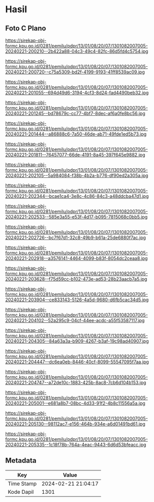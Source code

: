 # Hasil

## Foto C Plano

https://sirekap-obj-formc.kpu.go.id/0281/pemilu/pdpr/13/01/08/20/07/1301082007005-20240221-200210--2b422a88-04c3-49c4-82fc-86d5fd4c5754.jpg

https://sirekap-obj-formc.kpu.go.id/0281/pemilu/pdpr/13/01/08/20/07/1301082007005-20240221-200720--c75a5309-bd2f-4199-9193-41ff8539ac09.jpg

https://sirekap-obj-formc.kpu.go.id/0281/pemilu/pdpr/13/01/08/20/07/1301082007005-20240221-201055--694d49d6-3194-4cf3-8d24-fad4490beb32.jpg

https://sirekap-obj-formc.kpu.go.id/0281/pemilu/pdpr/13/01/08/20/07/1301082007005-20240221-201245--bd78679c-cc77-4bf7-8dec-af6a0fe8bc56.jpg

https://sirekap-obj-formc.kpu.go.id/0281/pemilu/pdpr/13/01/08/20/07/1301082007005-20240221-201444--a86888c6-7a50-46de-ab71-49fde1ed5b73.jpg

https://sirekap-obj-formc.kpu.go.id/0281/pemilu/pdpr/13/01/08/20/07/1301082007005-20240221-201811--76457077-66de-4191-8a45-397f645e9882.jpg

https://sirekap-obj-formc.kpu.go.id/0281/pemilu/pdpr/13/01/08/20/07/1301082007005-20240221-202105--5a984084-f38b-4b2a-b776-df90ed2a305a.jpg

https://sirekap-obj-formc.kpu.go.id/0281/pemilu/pdpr/13/01/08/20/07/1301082007005-20240221-202344--bcae1ca4-3e8c-4c86-84c3-a48ddcba47d1.jpg

https://sirekap-obj-formc.kpu.go.id/0281/pemilu/pdpr/13/01/08/20/07/1301082007005-20240221-202533--585e3a55-e53f-4d17-b095-7815068c0bb5.jpg

https://sirekap-obj-formc.kpu.go.id/0281/pemilu/pdpr/13/01/08/20/07/1301082007005-20240221-202726--bc7f67d1-32c8-49b9-b61a-25de6880f7ac.jpg

https://sirekap-obj-formc.kpu.go.id/0281/pemilu/pdpr/13/01/08/20/07/1301082007005-20240221-202918--a3576141-4464-4099-b83f-8054dc2ceaa8.jpg

https://sirekap-obj-formc.kpu.go.id/0281/pemilu/pdpr/13/01/08/20/07/1301082007005-20240221-203628--f75d59cc-b102-473e-ad53-28b23aacb7a5.jpg

https://sirekap-obj-formc.kpu.go.id/0281/pemilu/pdpr/13/01/08/20/07/1301082007005-20240221-203904--ce833143-5126-4a5d-9680-d6fb5cac34d5.jpg

https://sirekap-obj-formc.kpu.go.id/0281/pemilu/pdpr/13/01/08/20/07/1301082007005-20240221-204102--52a295c9-04cf-44ee-acdc-a55f53587117.jpg

https://sirekap-obj-formc.kpu.go.id/0281/pemilu/pdpr/13/01/08/20/07/1301082007005-20240221-204305--84a63a3a-b909-4267-b3af-19c98ad40907.jpg

https://sirekap-obj-formc.kpu.go.id/0281/pemilu/pdpr/13/01/08/20/07/1301082007005-20240221-204447--dc6ea0eb-8446-40cf-8099-55547095f7aa.jpg

https://sirekap-obj-formc.kpu.go.id/0281/pemilu/pdpr/13/01/08/20/07/1301082007005-20240221-204747--a72de10c-1883-425b-8ac8-7cb6d104b153.jpg

https://sirekap-obj-formc.kpu.go.id/0281/pemilu/pdpr/13/01/08/20/07/1301082007005-20240221-205001--e681a8b7-08bc-4d33-91f2-4b8c11556a5a.jpg

https://sirekap-obj-formc.kpu.go.id/0281/pemilu/pdpr/13/01/08/20/07/1301082007005-20240221-205130--98112ac7-e156-464b-934e-a6d01491bd61.jpg

https://sirekap-obj-formc.kpu.go.id/0281/pemilu/pdpr/13/01/08/20/07/1301082007005-20240221-205335--1c18f78b-764a-4eac-9443-6d6d53bfeacc.jpg


## Metadata

| Key        | Value               |
| ---------- | ------------------- |
| Time Stamp | 2024-02-21 21:04:17 |
| Kode Dapil | 1301                |



